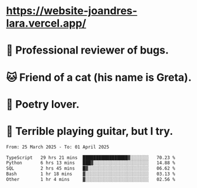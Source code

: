 # https://website-joandres-lara.vercel.app/
# 🐛 Professional reviewer of bugs.
# 🐱 Friend of a cat (his name is Greta).
# 📜 Poetry lover.
# 🎸 Terrible playing guitar, but I try.

<!--START_SECTION:waka-->

```txt
From: 25 March 2025 - To: 01 April 2025

TypeScript   29 hrs 21 mins  █████████████████▓░░░░░░░   70.23 %
Python       6 hrs 13 mins   ███▓░░░░░░░░░░░░░░░░░░░░░   14.88 %
SQL          2 hrs 45 mins   █▓░░░░░░░░░░░░░░░░░░░░░░░   06.62 %
Bash         1 hr 18 mins    ▓░░░░░░░░░░░░░░░░░░░░░░░░   03.13 %
Other        1 hr 4 mins     ▓░░░░░░░░░░░░░░░░░░░░░░░░   02.56 %
```

<!--END_SECTION:waka-->

